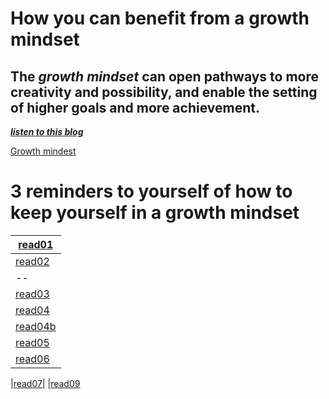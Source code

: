 # How you can benefit from a growth mindset
## The *growth mindset* can open pathways to more creativity and possibility, and enable the setting of higher goals and more achievement.

[***listen to this blog***](https://soundcloud.com/atlassian-software/perseverance-gumption-traps-and-maintaining-a-growth-mindset)

[Growth mindest](https://3kllhk1ibq34qk6sp3bhtox1-wpengine.netdna-ssl.com/wp-content/uploads/NewGrowthMindset2.png)


# 3 reminders to yourself of how to keep yourself in a growth mindset

|[read01](https://denakof.github.io/reading-notes/read01)|
|---|
|[read02](https://denakof.github.io/reading-notes/read02)|
|--|
|[read03](https://denakof.github.io/reading-notesread03)|
|[read04](https://denakof.github.io/reading-notes/read04)|
|[read04b](https://denakof.github.io/reading-noter/read04b)|
|[read05](https://denakof.github.io/reading-notes/read05)|
|[read06](https://denakof.github.io/reading-notes/read06)|

|[read07](https://denakof.github.io/reading-notes/read07)|
|[read09](https://denakof.github.io/reading-notes/read09)